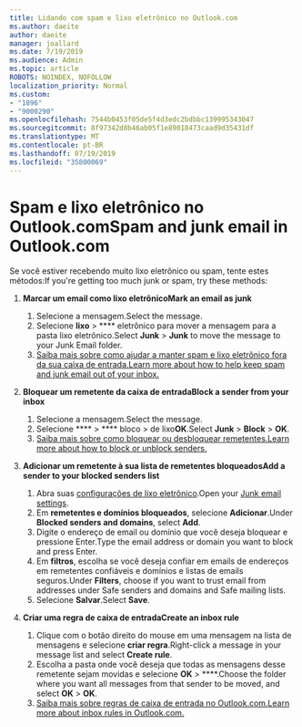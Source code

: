 ```yaml
---
title: Lidando com spam e lixo eletrônico no Outlook.com
ms.author: daeite
author: daeite
manager: joallard
ms.date: 7/19/2019
ms.audience: Admin
ms.topic: article
ROBOTS: NOINDEX, NOFOLLOW
localization_priority: Normal
ms.custom:
- "1896"
- "9000290"
ms.openlocfilehash: 7544b0453f05de5f4d3edc2bdbbc139995343047
ms.sourcegitcommit: 8f97342d8b46ab05f1e89018473caad9d35431df
ms.translationtype: MT
ms.contentlocale: pt-BR
ms.lasthandoff: 07/19/2019
ms.locfileid: "35800069"
---
```

# <a name="spam-and-junk-email-in-outlookcom"></a><span data-ttu-id="44faa-102">Spam e lixo eletrônico no Outlook.com</span><span class="sxs-lookup"><span data-stu-id="44faa-102">Spam and junk email in Outlook.com</span></span>

<span data-ttu-id="44faa-103">Se você estiver recebendo muito lixo eletrônico ou spam, tente estes métodos:</span><span class="sxs-lookup"><span data-stu-id="44faa-103">If you're getting too much junk or spam, try these methods:</span></span>

1. <span data-ttu-id="44faa-104">**Marcar um email como lixo eletrônico**</span><span class="sxs-lookup"><span data-stu-id="44faa-104">**Mark an email as junk**</span></span>
    1. <span data-ttu-id="44faa-105">Selecione a mensagem.</span><span class="sxs-lookup"><span data-stu-id="44faa-105">Select the message.</span></span>
    1. <span data-ttu-id="44faa-106">Selecione **lixo** > \*\*\*\* eletrônico para mover a mensagem para a pasta lixo eletrônico.</span><span class="sxs-lookup"><span data-stu-id="44faa-106">Select **Junk** > **Junk** to move the message to your Junk Email folder.</span></span>
    1. [<span data-ttu-id="44faa-107">Saiba mais sobre como ajudar a manter spam e lixo eletrônico fora da sua caixa de entrada.</span><span class="sxs-lookup"><span data-stu-id="44faa-107">Learn more about how to help keep spam and junk email out of your inbox.</span></span>](https://support.office.com/article/a3ece97b-82f8-4a5e-9ac3-e92fa6427ae4?wt.mc_id=Office_Outlook_com_Alchemy)

1. <span data-ttu-id="44faa-108">**Bloquear um remetente da caixa de entrada**</span><span class="sxs-lookup"><span data-stu-id="44faa-108">**Block a sender from your inbox**</span></span>
    1. <span data-ttu-id="44faa-109">Selecione a mensagem.</span><span class="sxs-lookup"><span data-stu-id="44faa-109">Select the message.</span></span>
    1. <span data-ttu-id="44faa-110">Selecione \*\*\*\* > \*\*\*\* bloco > de lixo**OK**.</span><span class="sxs-lookup"><span data-stu-id="44faa-110">Select **Junk** > **Block** > **OK**.</span></span>
    1. [<span data-ttu-id="44faa-111">Saiba mais sobre como bloquear ou desbloquear remetentes.</span><span class="sxs-lookup"><span data-stu-id="44faa-111">Learn more about how to block or unblock senders.</span></span>](https://support.office.com/article/afba1c94-77bb-4f50-8b85-057cf52f4d5e?wt.mc_id=Office_Outlook_com_Alchemy)

1. <span data-ttu-id="44faa-112">**Adicionar um remetente à sua lista de remetentes bloqueados**</span><span class="sxs-lookup"><span data-stu-id="44faa-112">**Add a sender to your blocked senders list**</span></span>
    1. <span data-ttu-id="44faa-113">Abra suas [configurações de lixo eletrônico](https://outlook.live.com/mail/options/mail/junkEmail/blockedSendersAndDomainsV2).</span><span class="sxs-lookup"><span data-stu-id="44faa-113">Open your [Junk email settings](https://outlook.live.com/mail/options/mail/junkEmail/blockedSendersAndDomainsV2).</span></span>
    1. <span data-ttu-id="44faa-114">Em **remetentes e domínios bloqueados**, selecione **Adicionar**.</span><span class="sxs-lookup"><span data-stu-id="44faa-114">Under **Blocked senders and domains**, select **Add**.</span></span>
    1. <span data-ttu-id="44faa-115">Digite o endereço de email ou domínio que você deseja bloquear e pressione Enter.</span><span class="sxs-lookup"><span data-stu-id="44faa-115">Type the email address or domain you want to block and press Enter.</span></span>
    1. <span data-ttu-id="44faa-116">Em **filtros**, escolha se você deseja confiar em emails de endereços em remetentes confiáveis e domínios e listas de emails seguros.</span><span class="sxs-lookup"><span data-stu-id="44faa-116">Under **Filters**, choose if you want to trust email from addresses under Safe senders and domains and Safe mailing lists.</span></span>
    1. <span data-ttu-id="44faa-117">Selecione **Salvar**.</span><span class="sxs-lookup"><span data-stu-id="44faa-117">Select **Save**.</span></span>

1. <span data-ttu-id="44faa-118">**Criar uma regra de caixa de entrada**</span><span class="sxs-lookup"><span data-stu-id="44faa-118">**Create an inbox rule**</span></span>
    1. <span data-ttu-id="44faa-119">Clique com o botão direito do mouse em uma mensagem na lista de mensagens e selecione **criar regra**.</span><span class="sxs-lookup"><span data-stu-id="44faa-119">Right-click a message in your message list and select **Create rule**.</span></span>
    1. <span data-ttu-id="44faa-120">Escolha a pasta onde você deseja que todas as mensagens desse remetente sejam movidas e selecione **OK** > \*\*\*\*.</span><span class="sxs-lookup"><span data-stu-id="44faa-120">Choose the folder where you want all messages from that sender to be moved, and select **OK** > **OK**.</span></span>
    1. [<span data-ttu-id="44faa-121">Saiba mais sobre regras de caixa de entrada no Outlook.com.</span><span class="sxs-lookup"><span data-stu-id="44faa-121">Learn more about inbox rules in Outlook.com.</span></span>](https://support.office.com/article/4b094371-a5d7-49bd-8b1b-4e4896a7cc5d?wt.mc_id=Office_Outlook_com_Alchemy)